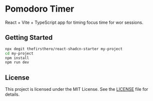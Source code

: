 # Pomodoro Timer

React + Vite + TypeScript app for timing focus time for wor sessions.

## Getting Started

```bash
npx degit thefirsthero/react-shadcn-starter my-project
cd my-project
npm install
npm run dev
```

## License

This project is licensed under the MIT License. See the [LICENSE](https://github.com/thefirsthero/react-shadcn-starter/blob/main/LICENSE) file for details.
